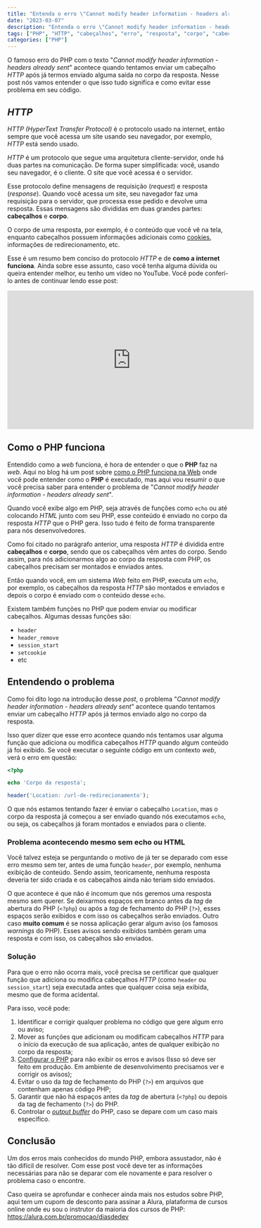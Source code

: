 ```yaml
---
title: "Entenda o erro \"Cannot modify header information - headers already sent\" no PHP"
date: "2023-03-07"
description: "Entenda o erro \"Cannot modify header information - headers already sent\" no PHP e como evitá-lo em seu código. Saiba o que é HTTP e como funciona na web, além de funções PHP que podem enviar ou modificar cabeçalhos."
tags: ["PHP", "HTTP", "cabeçalhos", "erro", "resposta", "corpo", "cabeçalhos já enviados", "echo", "header", "session_start", "setcookie"]
categories: ["PHP"]
---
```


O famoso erro do PHP com o texto "_Cannot modify header information - headers already sent_" acontece quando tentamos enviar um cabeçalho _HTTP_ após já termos enviado alguma saída no corpo da resposta. Nesse post nós vamos entender o que isso tudo significa e como evitar esse problema em seu código.

## _HTTP_

_HTTP (HyperText Transfer Protocol)_ é o protocolo usado na internet, então sempre que você acessa um site usando seu navegador, por exemplo, _HTTP_ está sendo usado.

_HTTP_ é um protocolo que segue uma arquitetura cliente-servidor, onde há duas partes na comunicação. De forma super simplificada: você, usando seu navegador, é o cliente. O site que você acessa é o servidor.

Esse protocolo define mensagens de requisição (_request_) e resposta (_response_). Quando você acessa um site, seu navegador faz uma requisição para o servidor, que processa esse pedido e devolve uma resposta. Essas mensagens são divididas em duas grandes partes: **cabeçalhos** e **corpo**.

O corpo de uma resposta, por exemplo, é o conteúdo que você vê na tela, enquanto cabeçalhos possuem informações adicionais como [cookies](/2022-09-27-cookies-e-seguranca), informações de redirecionamento, etc.

Esse é um resumo bem conciso do protocolo _HTTP_ e de **como a internet funciona**. Ainda sobre esse assunto, caso você tenha alguma dúvida ou queira entender melhor, eu tenho um vídeo no YouTube. Você pode conferí-lo antes de continuar lendo esse post:

<iframe width="560" height="315" src="https://www.youtube-nocookie.com/embed/B2IWlnJ_dt0" title="YouTube video player" frameborder="0" allow="accelerometer; autoplay; clipboard-write; encrypted-media; gyroscope; picture-in-picture; web-share" allowfullscreen></iframe>

## Como o PHP funciona

Entendido como a _web_ funciona, é hora de entender o que o **PHP** faz na _web_. Aqui no blog há um post sobre [como o PHP funciona na Web](/2021-06-15-como-o-php-funciona-na-web) onde você pode entender como o **PHP** é executado, mas aqui vou resumir o que você precisa saber para entender o problema de "_Cannot modify header information - headers already sent_".

Quando você exibe algo em PHP, seja através de funções como `echo` ou até colocando _HTML_ junto com seu PHP, esse conteúdo é enviado no corpo da resposta _HTTP_ que o PHP gera. Isso tudo é feito de forma transparente para nós desenvolvedores.

Como foi citado no parágrafo anterior, uma resposta _HTTP_ é dividida entre **cabeçalhos** e **corpo**, sendo que os cabeçalhos vêm antes do corpo. Sendo assim, para nós adicionarmos algo ao corpo da resposta com PHP, os cabeçalhos precisam ser montados e enviados antes.

Então quando você, em um sistema _Web_ feito em PHP, executa um `echo`, por exemplo, os cabeçalhos da resposta _HTTP_ são montados e enviados e depois o corpo é enviado com o conteúdo desse `echo`.

Existem também funções no PHP que podem enviar ou modificar cabeçalhos. Algumas dessas funções são:

- `header`
- `header_remove`
- `session_start`
- `setcookie`
- etc

<ins class="adsbygoogle"
style="display:block; text-align:center;"
data-ad-layout="in-article"
data-ad-format="fluid"
data-ad-client="ca-pub-8918461095244552"
data-ad-slot="2366637560"></ins>
<script>
     (adsbygoogle = window.adsbygoogle || []).push({});
</script>

## Entendendo o problema

Como foi dito logo na introdução desse _post_, o problema "_Cannot modify header information - headers already sent_" acontece quando tentamos enviar um cabeçalho _HTTP_ após já termos enviado algo no corpo da resposta.

Isso quer dizer que esse erro acontece quando nós tentamos usar alguma função que adiciona ou modifica cabeçalhos _HTTP_ quando algum conteúdo já foi exibido. Se você executar o seguinte código em um contexto _web_, verá o erro em questão:

```php
<?php

echo 'Corpo da resposta';

header('Location: /url-de-redirecionamento');
```

O que nós estamos tentando fazer é enviar o cabeçalho `Location`, mas o corpo da resposta já começou a ser enviado quando nós executamos `echo`, ou seja, os cabeçalhos já foram montados e enviados para o cliente.

### Problema acontecendo mesmo sem echo ou HTML

Você talvez esteja se perguntando o motivo de já ter se deparado com esse erro mesmo sem ter, antes de uma função `header`, por exemplo, nenhuma exibição de conteúdo. Sendo assim, teoricamente, nenhuma resposta deveria ter sido criada e os cabeçalhos ainda não teriam sido enviados.

O que acontece é que não é incomum que nós geremos uma resposta mesmo sem querer. Se deixarmos espaços em branco antes da _tag_ de abertura do PHP (`<?php`) ou após a _tag_ de fechamento do PHP (`?>`), esses espaços serão exibidos e com isso os cabeçalhos serão enviados. Outro caso **muito comum** é se nossa aplicação gerar algum aviso (os famosos _warnings_ do PHP). Esses avisos sendo exibidos também geram uma resposta e com isso, os cabeçalhos são enviados.  

### Solução

Para que o erro não ocorra mais, você precisa se certificar que qualquer função que adiciona ou modifica cabeçalhos _HTTP_ (como `header` ou `session_start`) seja executada antes que qualquer coisa seja exibida, mesmo que de forma acidental.

Para isso, você pode:

1. Identificar e corrigir qualquer problema no código que gere algum erro ou aviso;
2. Mover as funções que adicionam ou modificam cabeçalhos _HTTP_ para o início da execução de sua aplicação, antes de qualquer exibição no corpo da resposta;
2. [Configurar o PHP](/2023-02-24-php-ini-conhecendo-as-configuracoes-do-php) para não exibir os erros e avisos (Isso só deve ser feito em produção. Em ambiente de desenvolvimento precisamos ver e corrigir os avisos);
3. Evitar o uso da _tag_ de fechamento do PHP (`?>`) em arquivos que contenham apenas código PHP;
4. Garantir que não há espaços antes da _tag_ de abertura (`<?php`) ou depois da tag de fechamento (`?>`) do PHP.
5. Controlar o [_output buffer_](/2020-11-03-wraper-de-streams-php) do PHP, caso se depare com um caso mais específico.

## Conclusão

Um dos erros mais conhecidos do mundo PHP, embora assustador, não é tão difícil de resolver. Com esse post você deve ter as informações necessárias para não se deparar com ele novamente e para resolver o problema caso o encontre.

Caso queira se aprofundar e conhecer ainda mais nos estudos sobre PHP, aqui tem um cupom de desconto para assinar a Alura, plataforma de cursos online onde eu sou o instrutor da maioria dos cursos de PHP: <https://alura.com.br/promocao/diasdedev>

